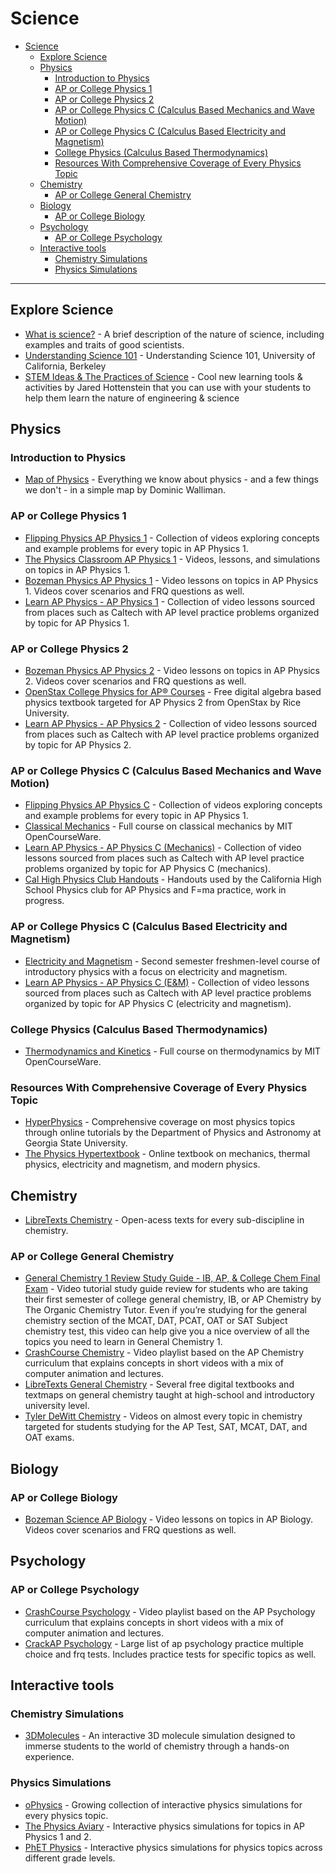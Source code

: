 # Science
- [Science](#science)
  - [Explore Science](#explore-science)
  - [Physics](#physics)
    - [Introduction to Physics](#introduction-to-physics)
    - [AP or College Physics 1](#ap-or-college-physics-1)
    - [AP or College Physics 2](#ap-or-college-physics-2)
    - [AP or College Physics C (Calculus Based Mechanics and Wave Motion)](#ap-or-college-physics-c-calculus-based-mechanics-and-wave-motion)
    - [AP or College Physics C (Calculus Based Electricity and Magnetism)](#ap-or-college-physics-c-calculus-based-electricity-and-magnetism)
    - [College Physics (Calculus Based Thermodynamics)](#college-physics-calculus-based-thermodynamics)
    - [Resources With Comprehensive Coverage of Every Physics Topic](#resources-with-comprehensive-coverage-of-every-physics-topic)
  - [Chemistry](#chemistry)
    - [AP or College General Chemistry](#ap-or-college-general-chemistry)
  - [Biology](#biology)
    - [AP or College Biology](#ap-or-college-biology)
  - [Psychology](#psychology)
    - [AP or College Psychology](#ap-or-college-psychology)
  - [Interactive tools](#interactive-tools)
    - [Chemistry Simulations](#chemistry-simulations)
    - [Physics Simulations](#physics-simulations)

---

## Explore Science
- [What is science?](https://youtu.be/TclBJZuUAOY) - A brief description of the nature of science, including examples and traits of good scientists.
- [Understanding Science 101](https://undsci.berkeley.edu/understanding-science-101/what-is-science/) - Understanding Science 101, University of California, Berkeley
- [STEM Ideas & The Practices of Science](https://www.youtube.com/playlist?list=PLat8Jejmdx1sfzUPWL-lI6WbT109A7PC_) - Cool new learning tools & activities by Jared Hottenstein that you can use with your students to help them learn the nature of engineering & science
  
## Physics

### Introduction to Physics
- [Map of Physics](https://youtu.be/ZihywtixUYo) - Everything we know about physics - and a few things we don't - in a simple map by Dominic Walliman.

### AP or College Physics 1
- [Flipping Physics AP Physics 1](https://www.flippingphysics.com/ap-physics-1.html) - Collection of videos exploring concepts and example problems for every topic in AP Physics 1.
- [The Physics Classroom AP Physics 1](https://www.physicsclassroom.com/class) - Videos, lessons, and simulations on topics in AP Physics 1.
- [Bozeman Physics AP Physics 1](https://www.bozemanscience.com/ap-physics-1-video-list) - Video lessons on topics in AP Physics 1. Videos cover scenarios and FRQ questions as well.
- [Learn AP Physics - AP Physics 1](https://www.learnapphysics.com/apphysics1and2/index.html) - Collection of video lessons sourced from places such as Caltech with AP level practice problems organized by topic for AP Physics 1.

### AP or College Physics 2
- [Bozeman Physics AP Physics 2](https://www.bozemanscience.com/ap-physics-2-video-list) - Video lessons on topics in AP Physics 2. Videos cover scenarios and FRQ questions as well.
- [OpenStax College Physics for AP® Courses](https://openstax.org/details/books/college-physics-ap-courses-2e) - Free digital algebra based physics textbook targeted for AP Physics 2 from OpenStax by Rice University.
- [Learn AP Physics - AP Physics 2](https://www.learnapphysics.com/apphysics1and2/index.html) - Collection of video lessons sourced from places such as Caltech with AP level practice problems organized by topic for AP Physics 2.

### AP or College Physics C (Calculus Based Mechanics and Wave Motion)
- [Flipping Physics AP Physics C](https://www.flippingphysics.com/ap-physics-c.html) - Collection of videos exploring concepts and example problems for every topic in AP Physics 1.
- [Classical Mechanics](https://ocw.mit.edu/courses/8-01sc-classical-mechanics-fall-2016/) - Full course on classical mechanics by MIT OpenCourseWare.
- [Learn AP Physics - AP Physics C (Mechanics)](https://www.learnapphysics.com/apphysicsc/index.html) - Collection of video lessons sourced from places such as Caltech with AP level practice problems organized by topic for AP Physics C (mechanics).
- [Cal High Physics Club Handouts](https://drive.google.com/drive/u/0/folders/1LFX6zXA9H_btR7uX6aV49yy6sa_0i5dQ) - Handouts used by the California High School Physics club for AP Physics and F=ma practice, work in progress. 
### AP or College Physics C (Calculus Based Electricity and Magnetism)
- [Electricity and Magnetism](https://ocw.mit.edu/courses/8-02-physics-ii-electricity-and-magnetism-spring-2007/) - Second semester freshmen-level course of introductory physics with a focus on electricity and magnetism.
- [Learn AP Physics - AP Physics C (E&M)](https://www.learnapphysics.com/apphysicsc/index.html) - Collection of video lessons sourced from places such as Caltech with AP level practice problems organized by topic for AP Physics C (electricity and magnetism).

### College Physics (Calculus Based Thermodynamics)
- [Thermodynamics and Kinetics](https://ocw.mit.edu/courses/5-60-thermodynamics-kinetics-spring-2008/) - Full course on thermodynamics by MIT OpenCourseWare.

### Resources With Comprehensive Coverage of Every Physics Topic
- [HyperPhysics](http://hyperphysics.phy-astr.gsu.edu/hbase/hph.html) - Comprehensive coverage on most physics topics through online tutorials by the Department of Physics and Astronomy at Georgia State University.
- [The Physics Hypertextbook](https://physics.info) - Online textbook on mechanics, thermal physics, electricity and magnetism, and modern physics.

## Chemistry
- [LibreTexts Chemistry](https://chem.libretexts.org/Bookshelves) - Open-acess texts for every sub-discipline in chemistry.

### AP or College General Chemistry
- [General Chemistry 1 Review Study Guide - IB, AP, & College Chem Final Exam](https://www.youtube.com/watch?v=5yw1YH7YA7c) - Video tutorial study guide review for students who are taking their first semester of college general chemistry, IB, or AP Chemistry by The Organic Chemistry Tutor. Even if you’re studying for the general chemistry section of the MCAT, DAT, PCAT, OAT or SAT Subject chemistry test, this video can help give you a nice overview of all the topics you need to learn in General Chemistry 1.
- [CrashCourse Chemistry](https://www.youtube.com/playlist?list=PL8dPuuaLjXtPHzzYuWy6fYEaX9mQQ8oGr) - Video playlist based on the AP Chemistry curriculum that explains concepts in short videos with a mix of computer animation and lectures.
- [LibreTexts General Chemistry](https://chem.libretexts.org/Bookshelves/General_Chemistry) - Several free digital textbooks and textmaps on general chemistry taught at high-school and introductory university level.
- [Tyler DeWitt Chemistry](https://www.youtube.com/user/tdewitt451/featured) - Videos on almost every topic in chemistry targeted for students studying for the AP Test, SAT, MCAT, DAT, and OAT exams.

## Biology

### AP or College Biology 
- [Bozeman Science AP Biology](https://www.bozemanscience.com/ap-biology) - Video lessons on topics in AP Biology. Videos cover scenarios and FRQ questions as well.

## Psychology

### AP or College Psychology
- [CrashCourse Psychology](https://www.youtube.com/playlist?list=PL8dPuuaLjXtOPRKzVLY0jJY-uHOH9KVU6) - Video playlist based on the AP Psychology curriculum that explains concepts in short videos with a mix of computer animation and lectures.
- [CrackAP Psychology](https://www.crackap.com/ap/psychology/) - Large list of ap psychology practice multiple choice and frq tests. Includes practice tests for specific topics as well.

## Interactive tools

### Chemistry Simulations
- [3DMolecules](https://apps.apple.com/app/id1639183447) - An interactive 3D molecule simulation designed to immerse students to the world of chemistry through a hands-on experience.

### Physics Simulations
- [oPhysics](https://ophysics.com/index.html) - Growing collection of interactive physics simulations for every physics topic.
- [The Physics Aviary](https://www.thephysicsaviary.com) - Interactive physics simulations for topics in AP Physics 1 and 2.
- [PhET Physics](https://phet.colorado.edu/en/simulations/filter?subjects=physics&type=html,prototype) - Interactive physics simulations for physics topics across different grade levels.

